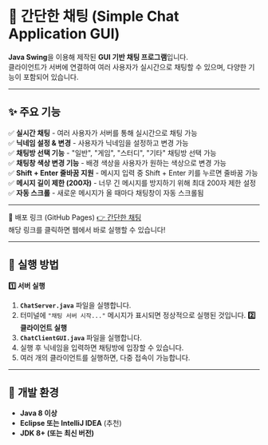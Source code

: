 # 💬 간단한 채팅 (Simple Chat Application GUI)

**Java Swing**을 이용해 제작된 **GUI 기반 채팅 프로그램**입니다.  
클라이언트가 서버에 연결하여 여러 사용자가 실시간으로 채팅할 수 있으며, 다양한 기능이 포함되어 있습니다.

---

## ✨ 주요 기능
✅ **실시간 채팅** - 여러 사용자가 서버를 통해 실시간으로 채팅 가능  
✅ **닉네임 설정 & 변경** - 사용자가 닉네임을 설정하고 변경 가능  
✅ **채팅방 선택 기능** - "일반", "게임", "스터디", "기타" 채팅방 선택 가능  
✅ **채팅창 색상 변경 기능** - 배경 색상을 사용자가 원하는 색상으로 변경 가능  
✅ **Shift + Enter 줄바꿈 지원** - 메시지 입력 중 Shift + Enter 키를 누르면 줄바꿈 가능  
✅ **메시지 길이 제한 (200자)** - 너무 긴 메시지를 방지하기 위해 최대 200자 제한 설정  
✅ **자동 스크롤** - 새로운 메시지가 올 때마다 채팅창이 자동 스크롤됨  

---

📍 배포 링크 (GitHub Pages)
 [👉 간단한 채팅 ](https://infiniste.github.io/Simple-Chat-Application/)  
해당 링크를 클릭하면 웹에서 바로 실행할 수 있습니다! 

---

## 🚀 실행 방법
**1️⃣ 서버 실행**
1. **`ChatServer.java`** 파일을 실행합니다.
2. 터미널에 `"채팅 서버 시작..."` 메시지가 표시되면 정상적으로 실행된 것입니다.
 **2️⃣ 클라이언트 실행**
1. **`ChatClientGUI.java`** 파일을 실행합니다.
2. 실행 후 닉네임을 입력하면 채팅방에 입장할 수 있습니다.
3. 여러 개의 클라이언트를 실행하면, 다중 접속이 가능합니다.

---

## 🔧 개발 환경
- **Java 8 이상**
- **Eclipse 또는 IntelliJ IDEA** (추천)
- **JDK 8+ (또는 최신 버전)**

